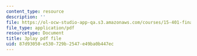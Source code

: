 ```yaml
---
content_type: resource
description: ''
file: https://ol-ocw-studio-app-qa.s3.amazonaws.com/courses/15-401-finance-theory-i-fall-2008/87d93050e530729b2547e49ba0b447ec_U03Md5enU-0.pdf
file_type: application/pdf
resourcetype: Document
title: 3play pdf file
uid: 87d93050-e530-729b-2547-e49ba0b447ec
---
```


